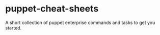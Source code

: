 # puppet-cheat-sheets
A short collection of puppet enterprise commands and tasks to get you started.
